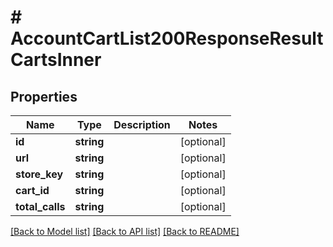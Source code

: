 # # AccountCartList200ResponseResultCartsInner

## Properties

Name | Type | Description | Notes
------------ | ------------- | ------------- | -------------
**id** | **string** |  | [optional]
**url** | **string** |  | [optional]
**store_key** | **string** |  | [optional]
**cart_id** | **string** |  | [optional]
**total_calls** | **string** |  | [optional]

[[Back to Model list]](../../README.md#models) [[Back to API list]](../../README.md#endpoints) [[Back to README]](../../README.md)
